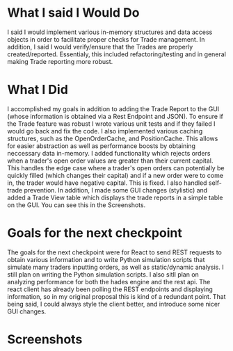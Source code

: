 
# What I said I Would Do
I said I would implement various in-memory structures and data access objects in order to facilitate proper checks for Trade  management. In addition, I said I would verify/ensure that the Trades are properly created/reported. Essentialy, this included refactoring/testing and in general making Trade reporting more robust.

# What I Did 
I accomplished my goals in addition to adding the Trade Report to the GUI (whose information is obtained via a Rest Endpoint and JSON). To ensure if the Trade feature was robust I wrote various unit tests and if they failed I would go back and fix the code. I also implemented various caching structures, such as the OpenOrderCache, and PositionCache. This allows for easier abstraction as well as performance boosts by obtaining neccessary data in-memory. I added functionality which rejects orders when a trader's open order values are greater than their current capital. This handles the edge case where a trader's open orders can potentially be quickly filled (which changes their capital) and if a new order were to come in, the trader would have negative capital. This is fixed. I also handled self-trade prevention. In addition, I made some GUI changes (stylistic) and added a Trade View table which displays the trade reports in a simple table on the GUI. You can see this in the Screenshots.

# Goals for the next checkpoint
The goals for the next checkpoint were for React to send REST requests to obtain various information and to write Python simulation scripts that simulate many traders inputting orders, as well as static/dynamic analysis. I still plan on writing the Python simulation scripts. I also sitll plan on analyzing performance for both the hades engine and the rest api. The react client has already been polling the REST endpoints and displaying information, so in my original proposal this is kind of a redundant point. That being said, I could always style the client better, and introduce some nicer GUI changes.

# Screenshots


